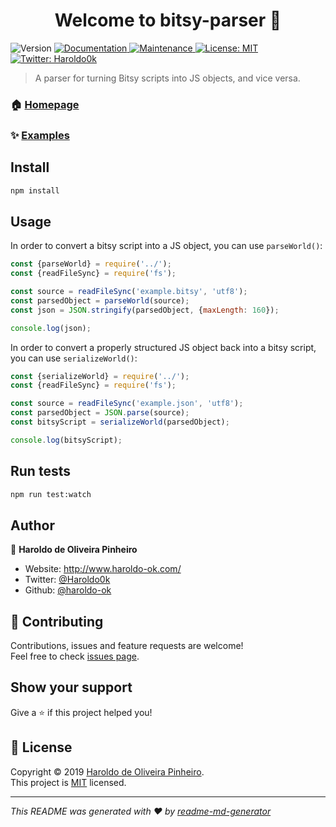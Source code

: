 <h1 align="center">Welcome to bitsy-parser 👋</h1>
<p>
  <img alt="Version" src="https://img.shields.io/badge/version-0.0.1-blue.svg?cacheSeconds=2592000" />
  <a href="https://github.com/haroldo-ok/bitsy-parser/#readme" target="_blank">
    <img alt="Documentation" src="https://img.shields.io/badge/documentation-yes-brightgreen.svg" />
  </a>
  <a href="https://github.com/haroldo-ok/bitsy-parser//graphs/commit-activity" target="_blank">
    <img alt="Maintenance" src="https://img.shields.io/badge/Maintained%3F-yes-green.svg" />
  </a>
  <a href="https://github.com/haroldo-ok/bitsy-parser//blob/master/LICENSE" target="_blank">
    <img alt="License: MIT" src="https://img.shields.io/github/license/haroldo-ok/bitsy-parser" />
  </a>
  <a href="https://twitter.com/Haroldo0k" target="_blank">
    <img alt="Twitter: Haroldo0k" src="https://img.shields.io/twitter/follow/Haroldo0k.svg?style=social" />
  </a>
</p>

> A parser for turning Bitsy scripts into JS objects, and vice versa.

### 🏠 [Homepage](https://github.com/haroldo-ok/bitsy-parser)

### ✨ [Examples](https://github.com/haroldo-ok/bitsy-parser/tree/master/example)

## Install

```sh
npm install
```

## Usage

In order to convert a bitsy script into a JS object, you can use `parseWorld()`:

```javascript
const {parseWorld} = require('../');
const {readFileSync} = require('fs');

const source = readFileSync('example.bitsy', 'utf8');
const parsedObject = parseWorld(source);
const json = JSON.stringify(parsedObject, {maxLength: 160});

console.log(json);
```

In order to convert a properly structured JS object back into a bitsy script, you can use `serializeWorld()`:

```javascript
const {serializeWorld} = require('../');
const {readFileSync} = require('fs');

const source = readFileSync('example.json', 'utf8');
const parsedObject = JSON.parse(source);
const bitsyScript = serializeWorld(parsedObject);

console.log(bitsyScript);
```

## Run tests

```sh
npm run test:watch
```

## Author

👤 **Haroldo de Oliveira Pinheiro**

* Website: http://www.haroldo-ok.com/
* Twitter: [@Haroldo0k](https://twitter.com/Haroldo0k)
* Github: [@haroldo-ok](https://github.com/haroldo-ok)

## 🤝 Contributing

Contributions, issues and feature requests are welcome!<br />Feel free to check [issues page](https://github.com/haroldo-ok/bitsy-parser/issues).

## Show your support

Give a ⭐️ if this project helped you!

## 📝 License

Copyright © 2019 [Haroldo de Oliveira Pinheiro](https://github.com/haroldo-ok).<br />
This project is [MIT](https://github.com/haroldo-ok/bitsy-parser//blob/master/LICENSE) licensed.

***
_This README was generated with ❤️ by [readme-md-generator](https://github.com/kefranabg/readme-md-generator)_
